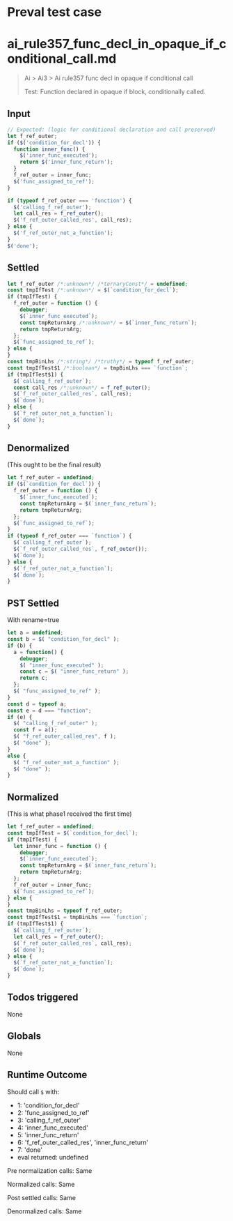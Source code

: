 # Preval test case

# ai_rule357_func_decl_in_opaque_if_conditional_call.md

> Ai > Ai3 > Ai rule357 func decl in opaque if conditional call
>
> Test: Function declared in opaque if block, conditionally called.

## Input

`````js filename=intro
// Expected: (logic for conditional declaration and call preserved)
let f_ref_outer;
if ($('condition_for_decl')) {
  function inner_func() {
    $('inner_func_executed');
    return $('inner_func_return');
  }
  f_ref_outer = inner_func;
  $('func_assigned_to_ref');
}

if (typeof f_ref_outer === 'function') {
  $('calling_f_ref_outer');
  let call_res = f_ref_outer();
  $('f_ref_outer_called_res', call_res);
} else {
  $('f_ref_outer_not_a_function');
}
$('done');
`````


## Settled


`````js filename=intro
let f_ref_outer /*:unknown*/ /*ternaryConst*/ = undefined;
const tmpIfTest /*:unknown*/ = $(`condition_for_decl`);
if (tmpIfTest) {
  f_ref_outer = function () {
    debugger;
    $(`inner_func_executed`);
    const tmpReturnArg /*:unknown*/ = $(`inner_func_return`);
    return tmpReturnArg;
  };
  $(`func_assigned_to_ref`);
} else {
}
const tmpBinLhs /*:string*/ /*truthy*/ = typeof f_ref_outer;
const tmpIfTest$1 /*:boolean*/ = tmpBinLhs === `function`;
if (tmpIfTest$1) {
  $(`calling_f_ref_outer`);
  const call_res /*:unknown*/ = f_ref_outer();
  $(`f_ref_outer_called_res`, call_res);
  $(`done`);
} else {
  $(`f_ref_outer_not_a_function`);
  $(`done`);
}
`````


## Denormalized
(This ought to be the final result)

`````js filename=intro
let f_ref_outer = undefined;
if ($(`condition_for_decl`)) {
  f_ref_outer = function () {
    $(`inner_func_executed`);
    const tmpReturnArg = $(`inner_func_return`);
    return tmpReturnArg;
  };
  $(`func_assigned_to_ref`);
}
if (typeof f_ref_outer === `function`) {
  $(`calling_f_ref_outer`);
  $(`f_ref_outer_called_res`, f_ref_outer());
  $(`done`);
} else {
  $(`f_ref_outer_not_a_function`);
  $(`done`);
}
`````


## PST Settled
With rename=true

`````js filename=intro
let a = undefined;
const b = $( "condition_for_decl" );
if (b) {
  a = function() {
    debugger;
    $( "inner_func_executed" );
    const c = $( "inner_func_return" );
    return c;
  };
  $( "func_assigned_to_ref" );
}
const d = typeof a;
const e = d === "function";
if (e) {
  $( "calling_f_ref_outer" );
  const f = a();
  $( "f_ref_outer_called_res", f );
  $( "done" );
}
else {
  $( "f_ref_outer_not_a_function" );
  $( "done" );
}
`````


## Normalized
(This is what phase1 received the first time)

`````js filename=intro
let f_ref_outer = undefined;
const tmpIfTest = $(`condition_for_decl`);
if (tmpIfTest) {
  let inner_func = function () {
    debugger;
    $(`inner_func_executed`);
    const tmpReturnArg = $(`inner_func_return`);
    return tmpReturnArg;
  };
  f_ref_outer = inner_func;
  $(`func_assigned_to_ref`);
} else {
}
const tmpBinLhs = typeof f_ref_outer;
const tmpIfTest$1 = tmpBinLhs === `function`;
if (tmpIfTest$1) {
  $(`calling_f_ref_outer`);
  let call_res = f_ref_outer();
  $(`f_ref_outer_called_res`, call_res);
  $(`done`);
} else {
  $(`f_ref_outer_not_a_function`);
  $(`done`);
}
`````


## Todos triggered


None


## Globals


None


## Runtime Outcome


Should call `$` with:
 - 1: 'condition_for_decl'
 - 2: 'func_assigned_to_ref'
 - 3: 'calling_f_ref_outer'
 - 4: 'inner_func_executed'
 - 5: 'inner_func_return'
 - 6: 'f_ref_outer_called_res', 'inner_func_return'
 - 7: 'done'
 - eval returned: undefined

Pre normalization calls: Same

Normalized calls: Same

Post settled calls: Same

Denormalized calls: Same
